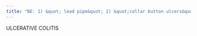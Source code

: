 ```yaml
---
title: "BE: 1) &quot; lead pipe&quot; 2) &quot;collar button ulcers&quot; 3) &quot;backwash ileitis&quot; w/ gaping IC valve and featureless TI, 4) granular mucosa 5) linear tracts adjacent to lumen (submucosal), 6) &quot;pseudopolyps&quot; Ass: colon cancer, arthritis, ankylosing spondlitis, PSC, erythema nodosum, uveiis Case: whole colon w/ cobblestoning: probably UC &gt; Chron's (also infectious &gt; ischemic colitis)"
---
```

ULCERATIVE COLITIS

